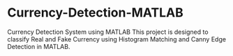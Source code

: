 # Currency-Detection-MATLAB
Currency Detection System using MATLAB This project is designed to classify Real and Fake Currency using Histogram Matching and Canny Edge Detection in MATLAB.
